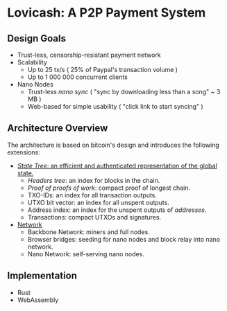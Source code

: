 # Lovicash: A P2P Payment System

## Design Goals
- Trust-less, censorship-resistant payment network
- Scalability
  - Up to 25 tx/s ( 25% of Paypal's transaction volume )
  - Up to 1 000 000 concurrent clients
- Nano Nodes
  - Trust-less _nano sync_ ( "sync by downloading less than a song" ~ 3 MB )
  - Web-based for simple usability ( "click link to start syncing" )

## Architecture Overview
The architecture is based on bitcoin's design and introduces the following extensions:
- [_State Tree_: an efficient and authenticated representation of the global state.](docs/state-tree.md)
  -  _Headers tree_: an index for blocks in the chain.
    - _Proof of proofs of work_: compact proof of longest chain.
  - TXO-IDs: an index for all transaction outputs.
  - UTXO bit vector: an index for all unspent outputs.
  - Address index: an index for the unspent outputs of _addresses_.
  - Transactions: compact UTXOs and signatures.
- [Network](docs/network.md)
  - Backbone Network: miners and full nodes.
  - Browser bridges: seeding for nano nodes and block relay into nano network.
  - Nano Network: self-serving nano nodes.

## Implementation
- Rust
- WebAssembly
